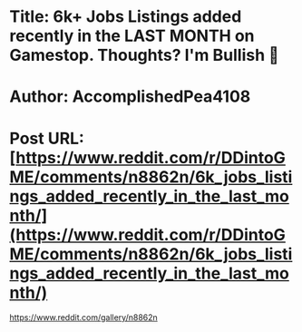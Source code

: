 # Title: 6k+ Jobs Listings added recently in the LAST MONTH on Gamestop. Thoughts? I'm Bullish 🚀
# Author: AccomplishedPea4108
# Post URL: [https://www.reddit.com/r/DDintoGME/comments/n8862n/6k_jobs_listings_added_recently_in_the_last_month/](https://www.reddit.com/r/DDintoGME/comments/n8862n/6k_jobs_listings_added_recently_in_the_last_month/)


https://www.reddit.com/gallery/n8862n
